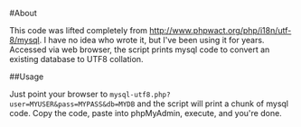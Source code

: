 #About

This code was lifted completely from http://www.phpwact.org/php/i18n/utf-8/mysql.  I have no idea who wrote it, but I've been using it for years.  Accessed via web browser, the script prints mysql code to convert an existing database to UTF8 collation.

##Usage

Just point your browser to ``mysql-utf8.php?user=MYUSER&pass=MYPASS&db=MYDB`` and the script will print a chunk of mysql code.  Copy the code, paste into phpMyAdmin, execute, and you're done.